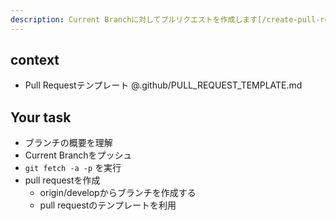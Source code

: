 ```yaml
---
description: Current Branchに対してプルリクエストを作成します[/create-pull-request]
---
```


## context

- Pull Requestテンプレート
  @.github/PULL_REQUEST_TEMPLATE.md

## Your task

- ブランチの概要を理解
- Current Branchをプッシュ
- `git fetch -a -p` を実行
- pull requestを作成
  - origin/developからブランチを作成する
  - pull requestのテンプレートを利用
